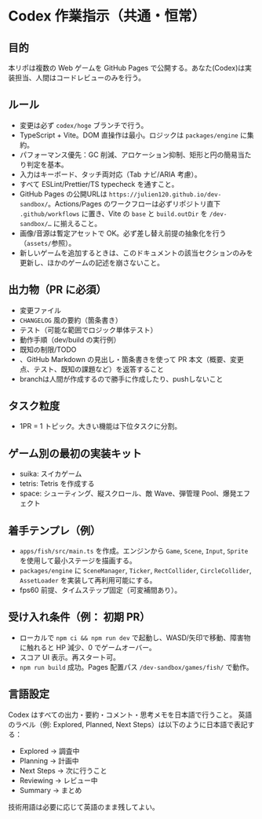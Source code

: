 # Codex 作業指示（共通・恒常）

## 目的

本リポは複数の Web ゲームを GitHub Pages で公開する。あなた(Codex)は実装担当、人間はコードレビューのみを行う。

## ルール

- 変更は必ず `codex/hoge` ブランチで行う。
- TypeScript + Vite。DOM 直操作は最小。ロジックは `packages/engine` に集約。
- パフォーマンス優先：GC 削減、アロケーション抑制、矩形と円の簡易当たり判定を基本。
- 入力はキーボード、タッチ両対応（Tab ナビ/ARIA 考慮）。
- すべて ESLint/Prettier/TS typecheck を通すこと。
- GitHub Pages の公開URLは `https://julien120.github.io/dev-sandbox/`。Actions/Pages のワークフローは必ずリポジトリ直下 `.github/workflows` に置き、Vite の `base` と `build.outDir` を `/dev-sandbox/…` に揃えること。
- 画像/音源は暫定アセットで OK。必ず差し替え前提の抽象化を行う（`assets/`参照）。
- 新しいゲームを追加するときは、このドキュメントの該当セクションのみを更新し、ほかのゲームの記述を崩さないこと。

## 出力物（PR に必須）

- 変更ファイル
- `CHANGELOG` 風の要約（箇条書き）
- テスト（可能な範囲でロジック単体テスト）
- 動作手順（dev/build の実行例）
- 既知の制限/TODO
- 、GitHub Markdown の見出し・箇条書きを使って PR 本文（概要、変更点、テスト、既知の課題など）を返答すること
- branchは人間が作成するので勝手に作成したり、pushしないこと

## タスク粒度

- 1PR = 1 トピック。大きい機能は下位タスクに分割。

## ゲーム別の最初の実装キット

- suika: スイカゲーム
- tetris: Tetris を作成する
- space: シューティング、縦スクロール、敵 Wave、弾管理 Pool、爆発エフェクト

## 着手テンプレ（例）

- `apps/fish/src/main.ts` を作成。エンジンから `Game`, `Scene`, `Input`, `Sprite` を使用して最小ステージを描画する。
- `packages/engine` に `SceneManager`, `Ticker`, `RectCollider`, `CircleCollider`, `AssetLoader` を実装して再利用可能にする。
- fps60 前提、タイムステップ固定（可変補間あり）。

## 受け入れ条件（例： 初期 PR）

- ローカルで `npm ci && npm run dev` で起動し、WASD/矢印で移動、障害物に触れると HP 減少、0 でゲームオーバー。
- スコア UI 表示。再スタート可。
- `npm run build` 成功。Pages 配置パス `/dev-sandbox/games/fish/` で動作。

## 言語設定

Codex はすべての出力・要約・コメント・思考メモを日本語で行うこと。
英語のラベル（例: Explored, Planned, Next Steps）は以下のように日本語で表記する：

- Explored → 調査中
- Planning → 計画中
- Next Steps → 次に行うこと
- Reviewing → レビュー中
- Summary → まとめ

技術用語は必要に応じて英語のまま残してよい。

